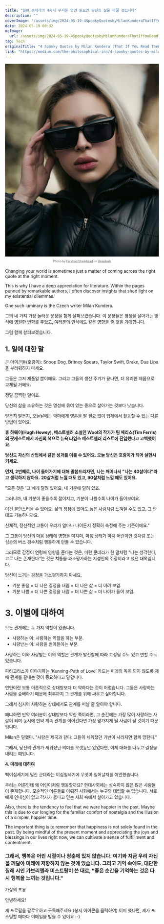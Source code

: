 ```yaml
---
title: "밀란 쿤데라의 4가지 무서운 명언 읽으면 당신의 삶을 바꿀 것입니다"
description: ""
coverImage: "/assets/img/2024-05-19-4SpookyQuotesbyMilanKunderaThatIfYouReadThemWillChangeYourLife_0.png"
date: 2024-05-19 00:32
ogImage: 
  url: /assets/img/2024-05-19-4SpookyQuotesbyMilanKunderaThatIfYouReadThemWillChangeYourLife_0.png
tag: Tech
originalTitle: "4 Spooky Quotes by Milan Kundera (That If You Read Them) Will Change Your Life"
link: "https://medium.com/the-philosophical-inn/4-spooky-quotes-by-milan-kundera-that-if-you-read-them-will-change-your-life-0cab1ee5882c"
---
```



![Click here for a spooky quote by Milan Kundera that will change your life](/assets/img/2024-05-19-4SpookyQuotesbyMilanKunderaThatIfYouReadThemWillChangeYourLife_0.png)

Changing your world is sometimes just a matter of coming across the right quote at the right moment.

This is why I have a deep appreciation for literature. Within the pages penned by remarkable authors, I often discover insights that shed light on my existential dilemmas.

One such luminary is the Czech writer Milan Kundera.

<div class="content-ad"></div>

그의 네 가지 가장 놀라운 문장을 함께 살펴보겠습니다. 이 문장들은 평생을 살아가는 방식에 영원한 변화를 주었고, 여러분의 인식에도 같은 영향을 줄 것을 기대합니다.

그럼 함께 살펴보겠습니다.

## 1. 일에 대한 말

큰 아이콘들(호랑이): Snoop Dog, Britney Spears, Taylor Swift, Drake, Dua Lipa을 부러워하지 마세요.

<div class="content-ad"></div>

그들은 그저 제품일 뿐이에요. 그리고 그들의 생산 주기가 끝나면, 더 유리한 제품으로 교체될 거에요.

정말 끔찍한 일이죠.

당신의 삶을 소유하는 것은 명성에 묶여 있는 종으로 살아가는 것보다 낫습니다.

믿든지 말든지, 오늘날에는 악마에게 영혼을 팔 필요 없이 업계에서 활동할 수 있는 다른 방법이 있어요.

<div class="content-ad"></div>

**휴 하웨이(Hugh Howey), 베스트셀러 소설인 Wool의 작가가 팀 페리스(Tim Ferris)의 팟캐스트에서 자신의 책으로 뉴욕 타임스 베스트셀러 리스트에 진입했다고 고백했어요.**

**당신도 자신의 산업에서 같은 성과를 이룰 수 있어요. 오늘 당신은 호랑이가 되어 실현시키세요.**

**먼저, 2번째로, 나이 들어가기에 대해 말씀드리자면,**
**나는 깨어나서 "나는 40살이다"라고 생각하지 않아요.**
**20살처럼 느낄 때도 있고, 90살처럼 느낄 때도 있어요.**

<div class="content-ad"></div>

"모든 것은 '그'에게 달려 있어요, 내 기분에 달려 있죠.

그러니까, 내 기분이 좋을수록 젊어지고, 기분이 나쁠수록 나이가 들어보여요.

이건 불안스러울 수 있어요. 삶의 정점에 있어도 늙은 사람처럼 느껴질 수도 있고, 그 반대도 가능하니까요.

신체적, 정신적인 고통이 우리가 얼마나 나이든지 정확히 측정해 주는 기준이에요."

<div class="content-ad"></div>

그 고통이 당신의 마음 상태에 영향을 미치며, 마음 상태가 마치 어린이인 것처럼 또는 심슨의 버스 경수처럼 행동하게 만들 수 있습니다.

그러므로 감정이 연령에 영향을 준다는 것은, 미란 쿤데라가 한 말처럼 "나는 생각한다, 고로 나는 존재한다"는 것은 치통을 과소평가하는 지성인의 주장이라고 했던 대목입니다. 

당신이 느끼는 감정을 과소평가하지 마세요.

- 기분 좋음 = 더 나은 결정을 내림 = 더 나은 삶 = 더 어려 보임.
- 기분 나쁨 = 더 나쁜 결정을 내림 = 더 나쁜 삶 = 더 나이가 들어 보임.

<div class="content-ad"></div>

# 3. 이별에 대하여

모든 관계에는 두 가지 역할이 있습니다.

- 사랑하는 이: 사랑하는 역할을 하는 부분.
- 사랑받는 이: 사랑을 받아들이는 부분.

사랑하는 이와 사랑받는 이의 역할은 관계가 발전함에 따라 고정될 수도 있고 변할 수도 있습니다.

<div class="content-ad"></div>

파타고라스가 이야기하는 ‘Kenning-Path of Love’ 카드는 미래의 독이 되지 않도록 제때 관계를 끝내는 것이 중요하다고 말합니다.

연인이란 보통 이론적으로 상대방보다 더 약하다는 것이 어렵습니다. 그들은 사랑하는 사람을 숭배하기 때문에 최후까지 그 관계를 위해 싸우고 싶어합니다.

그래서 심지어 사랑하는 상태에서도 관계를 떠날 줄 알아야 합니다.

왜냐하면 만약 여러분이 상대방보다 약한 쪽이라면, 그 순간에는 가장 많이 사랑하는 사람이 되며 동시에 만약 계속 관계를 이어간다면 가장 망가지게 될 사람이 될 것이기 때문입니다.

<div class="content-ad"></div>

Milan은 말했다. "사랑은 제국과 같다: 그들이 세워졌던 기반이 사라지면 함께 망한다."

그래서, 당신의 관계가 세워졌던 의미를 오랫동안 잃었다면, 이제 대화를 나누고 결정을 내리는 때입니다.

**4. 미래에 대하여**

백이십세기에 밀란 쿤데라는 이십일세기에 무엇이 일어날지를 예언했습니다.

<div class="content-ad"></div>

우리는 어른인데 왜 어린이처럼 행동할까요? 현대사회에는 성숙하지 않은 많은 사람들이 존재합니다. 모순적인 어른들로 이뤄진 사회에서는 누구와 대립할 수 없습니다. 서로에게 인내심이 없고 각자가 옳다고 믿는 사회 속에서 살아가고 있습니다.

<div class="content-ad"></div>

Also, there is the tendency to feel that we were happier in the past. Maybe this is due to our longing for the familiar comfort of nostalgia and the illusion of a simpler, happier time.

The important thing is to remember that happiness is not solely found in the past. By being mindful of the present moment and appreciating the joys and blessings in our lives right now, we can cultivate a sense of fulfillment and contentment.

<div class="content-ad"></div>

### 그래서, 행복은 어린 시절이나 청춘에 있지 않습니다. 여기와 지금 우리 자신을 깨달아 미래에 저항하지 않는 것에 있습니다. 그리고 기억 속에도, 대단한 칠레 시인 가브리엘라 미스트랄이 쓴 대로, "좋은 순간을 기억하는 것은 다시 행복을 느끼는 것입니다."

가상의 포옹



<div class="content-ad"></div>

안녕하세요!

제 프로필을 팔로우하고 구독해주세요 (봉지 아이콘을 클릭하여) 이미 했다면, 제가 포스팅할 때마다 이메일을 받을 수 있어요 :-)